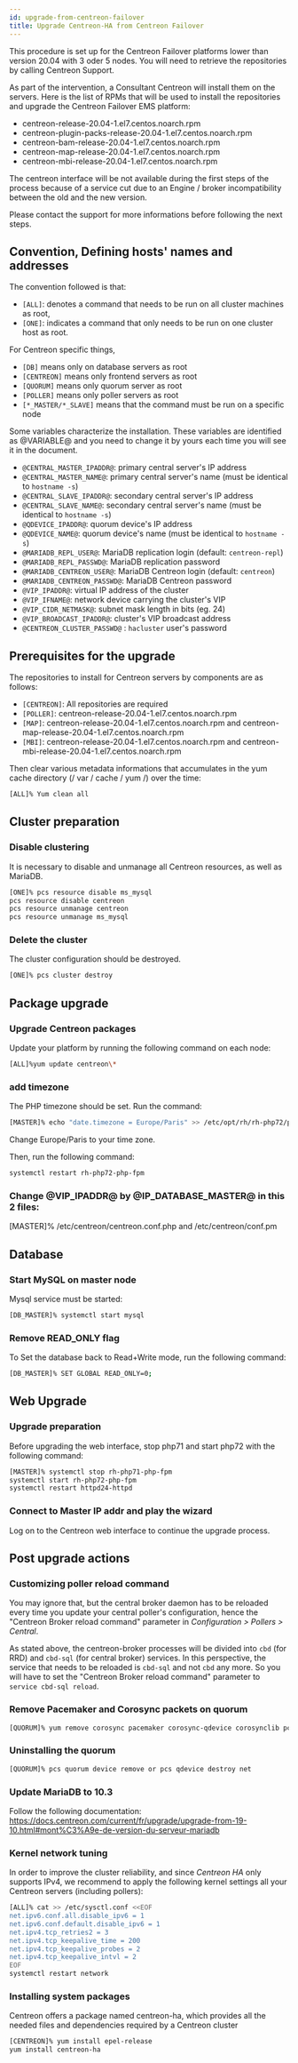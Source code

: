 ```yaml
---
id: upgrade-from-centreon-failover
title: Upgrade Centreon-HA from Centreon Failover
---
```

This procedure is set up for the Centreon Failover platforms lower than version 20.04 with 3 oder 5 nodes. You will need to retrieve the repositories by calling Centreon Support. 

As part of the intervention, a Consultant Centreon will install them on the servers. Here is the list of RPMs that will be used to install the repositories and upgrade the Centreon Failover EMS platform:

* centreon-release-20.04-1.el7.centos.noarch.rpm
* centreon-plugin-packs-release-20.04-1.el7.centos.noarch.rpm
* centreon-bam-release-20.04-1.el7.centos.noarch.rpm
* centreon-map-release-20.04-1.el7.centos.noarch.rpm
* centreon-mbi-release-20.04-1.el7.centos.noarch.rpm

The centreon interface will be not available during the first steps of the process because of a service cut due to an Engine / broker incompatibility between the old and the new version.

Please contact the support for more informations before following the next steps.

## Convention, Defining hosts' names and addresses

The convention followed is that:

* `[ALL]`: denotes a command that needs to be run on all cluster machines as root,
* `[ONE]`: indicates a command that only needs to be run on one cluster host as root.

For Centreon specific things,

* `[DB]` means only on database servers as root
* `[CENTREON]` means only frontend servers as root
* `[QUORUM]` means only quorum server as root
* `[POLLER]` means only poller servers as root
* `[*_MASTER/*_SLAVE]` means that the command must be run on a specific node

Some variables characterize the installation. These variables are identified as @VARIABLE@ and you need to change it by yours each time you will see it in the document.


* `@CENTRAL_MASTER_IPADDR@`: primary central server's IP address
* `@CENTRAL_MASTER_NAME@`: primary central server's name (must be identical to `hostname -s`)
* `@CENTRAL_SLAVE_IPADDR@`: secondary central server's IP address
* `@CENTRAL_SLAVE_NAME@`: secondary central server's name (must be identical to `hostname -s`)
* `@QDEVICE_IPADDR@`: quorum device's IP address
* `@QDEVICE_NAME@`: quorum device's name (must be identical to `hostname -s`)
* `@MARIADB_REPL_USER@`:  MariaDB replication login (default: `centreon-repl`)
* `@MARIADB_REPL_PASSWD@`: MariaDB replication password
* `@MARIADB_CENTREON_USER@`: MariaDB Centreon login (default: `centreon`)
* `@MARIADB_CENTREON_PASSWD@`: MariaDB Centreon password
* `@VIP_IPADDR@`: virtual IP address of the cluster
* `@VIP_IFNAME@`: network device carrying the cluster's VIP
* `@VIP_CIDR_NETMASK@`: subnet mask length in bits (eg. 24)
* `@VIP_BROADCAST_IPADDR@`: cluster's VIP broadcast address
* `@CENTREON_CLUSTER_PASSWD@` : `hacluster` user's password

## Prerequisites for the upgrade

The repositories to install for Centreon servers by components are as follows:

* `[CENTREON]`: All repositories are required
* `[POLLER]`: centreon-release-20.04-1.el7.centos.noarch.rpm 
* `[MAP]`: centreon-release-20.04-1.el7.centos.noarch.rpm and centreon-map-release-20.04-1.el7.centos.noarch.rpm
* `[MBI]`: centreon-release-20.04-1.el7.centos.noarch.rpm and centreon-mbi-release-20.04-1.el7.centos.noarch.rpm

Then clear various metadata informations that accumulates in the yum cache directory (/ var / cache / yum /) over the time:

```bash
[ALL]% Yum clean all
```

## Cluster preparation

### Disable clustering

It is necessary to disable and unmanage all Centreon resources, as well as MariaDB.
```bash
[ONE]% pcs resource disable ms_mysql
pcs resource disable centreon
pcs resource unmanage centreon
pcs resource unmanage ms_mysql
```

### Delete the cluster

The cluster configuration should be destroyed.
```bash
[ONE]% pcs cluster destroy
```

## Package upgrade

### Upgrade Centreon packages

Update your platform by running the following command on each node:

```bash
[ALL]%yum update centreon\*
```

### add timezone

The PHP timezone should be set. Run the command:

```bash
[MASTER]% echo "date.timezone = Europe/Paris" >> /etc/opt/rh/rh-php72/php.d/50-centreon.ini
```
Change Europe/Paris to your time zone.

Then, run the following command:

```bash
systemctl restart rh-php72-php-fpm
```

### Change @VIP_IPADDR@ by @IP_DATABASE_MASTER@ in this 2 files:
[MASTER]% /etc/centreon/centreon.conf.php and /etc/centreon/conf.pm

## Database

### Start MySQL on master node

Mysql service must be started:

```bash
[DB_MASTER]% systemctl start mysql
```
### Remove READ_ONLY flag

To Set the database back to Read+Write mode, run the following command:

```bash
[DB_MASTER]% SET GLOBAL READ_ONLY=0;
```

## Web Upgrade

### Upgrade preparation

Before upgrading the web interface, stop php71 and start php72 with the following command:

```bash
[MASTER]% systemctl stop rh-php71-php-fpm
systemctl start rh-php72-php-fpm
systemctl restart httpd24-httpd
```
### Connect to Master IP addr and play the wizard

Log on to the Centreon web interface to continue the upgrade process.

## Post upgrade actions

### Customizing poller reload command

You may ignore that, but the central broker daemon has to be reloaded every time you update your central poller's configuration, hence the "Centreon Broker reload command" parameter in *Configuration > Pollers > Central*.

As stated above, the centreon-broker processes will be divided into `cbd` (for RRD) and `cbd-sql` (for central broker) services. In this perspective, the service that needs to be reloaded is `cbd-sql` and not `cbd` any more. So you will have to set the "Centreon Broker reload command" parameter to `service cbd-sql reload`.

### Remove Pacemaker and Corosync packets on quorum

```bash
[QUORUM]% yum remove corosync pacemaker corosync-qdevice corosynclib pcs
```
### Uninstalling the quorum

```bash
[QUORUM]% pcs quorum device remove or pcs qdevice destroy net
```
### Update MariaDB to 10.3

Follow the following documentation:
https://docs.centreon.com/current/fr/upgrade/upgrade-from-19-10.html#mont%C3%A9e-de-version-du-serveur-mariadb


### Kernel network tuning

In order to improve the cluster reliability, and since *Centreon HA* only supports IPv4, we recommend to apply the following kernel settings all your Centreon servers (including pollers):

```bash
[ALL]% cat >> /etc/sysctl.conf <<EOF
net.ipv6.conf.all.disable_ipv6 = 1
net.ipv6.conf.default.disable_ipv6 = 1
net.ipv4.tcp_retries2 = 3
net.ipv4.tcp_keepalive_time = 200
net.ipv4.tcp_keepalive_probes = 2
net.ipv4.tcp_keepalive_intvl = 2
EOF
systemctl restart network
```

### Installing system packages

Centreon offers a package named centreon-ha, which provides all the needed files and dependencies required by a Centreon cluster

```bash
[CENTREON]% yum install epel-release
yum install centreon-ha
```











